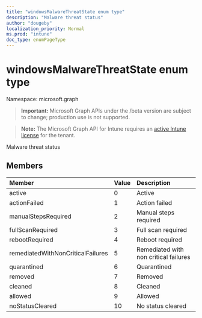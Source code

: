 ```yaml
---
title: "windowsMalwareThreatState enum type"
description: "Malware threat status"
author: "dougeby"
localization_priority: Normal
ms.prod: "intune"
doc_type: enumPageType
---
```


# windowsMalwareThreatState enum type

Namespace: microsoft.graph

> **Important:** Microsoft Graph APIs under the /beta version are subject to change; production use is not supported.

> **Note:** The Microsoft Graph API for Intune requires an [active Intune license](https://go.microsoft.com/fwlink/?linkid=839381) for the tenant.

Malware threat status

## Members
|Member|Value|Description|
|:---|:---|:---|
|active|0|Active|
|actionFailed|1|Action failed|
|manualStepsRequired|2|Manual steps required|
|fullScanRequired|3|Full scan required|
|rebootRequired|4|Reboot required|
|remediatedWithNonCriticalFailures|5|Remediated with non critical failures |
|quarantined|6|Quarantined|
|removed|7|Removed|
|cleaned|8|Cleaned|
|allowed|9|Allowed|
|noStatusCleared|10|No status cleared|







